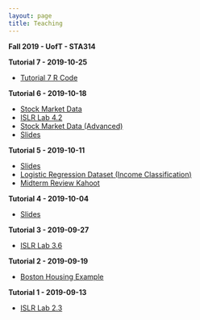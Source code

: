 ```yaml
---
layout: page
title: Teaching
---
```


**Fall 2019 - UofT - STA314**

**Tutorial 7 - 2019-10-25**
- <a href="https://daveveitch.github.io/teaching/2019F-STA314/Tutorial7.html">Tutorial 7 R Code</a>

**Tutorial 6 - 2019-10-18**
- <a href="https://daveveitch.github.io/teaching/2019F-STA314/Smarket.csv">Stock Market Data</a>
- <a href="https://daveveitch.github.io/teaching/2019F-STA314/Tutorial6.html">ISLR Lab 4.2</a>
- <a href="https://daveveitch.github.io/teaching/2019F-STA314/Smarketadvanced.csv">Stock Market Data (Advanced)</a>
- <a href="https://daveveitch.github.io/teaching/2019F-STA314/Tutorial6Slides.pdf">Slides</a>

**Tutorial 5 - 2019-10-11**
- <a href="https://daveveitch.github.io/teaching/2019F-STA314/Tutorial5Slides.pdf">Slides</a>
- <a href="https://daveveitch.github.io/teaching/2019F-STA314/IncomeClassification.csv">Logistic Regression Dataset (Income Classification)</a>
- <a href="https://create.kahoot.it/share/314-tutorial-5/36879df4-d041-48f6-bb2e-62037a49a356">Midterm Review Kahoot</a>

**Tutorial 4 - 2019-10-04**
- <a href="https://daveveitch.github.io/teaching/2019F-STA314/Tutorial4Slides.pdf">Slides</a>

**Tutorial 3 - 2019-09-27**
- <a href="https://daveveitch.github.io/teaching/2019F-STA314/Tutorial3.html">ISLR Lab 3.6</a>

**Tutorial 2 - 2019-09-19**
- <a href="https://daveveitch.github.io/teaching/2019F-STA314/Tutorial2.html">Boston Housing Example</a>

**Tutorial 1 - 2019-09-13**
- <a href="https://daveveitch.github.io/teaching/2019F-STA314/Tutorial1.html">ISLR Lab 2.3</a>

